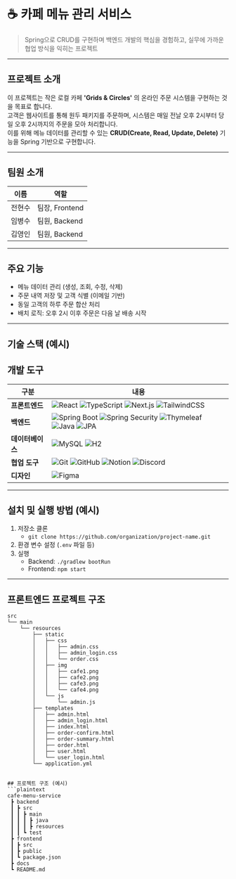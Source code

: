 # ☕️ 카페 메뉴 관리 서비스

> Spring으로 CRUD를 구현하며 백엔드 개발의 핵심을 경험하고, 실무에 가까운 협업 방식을 익히는 프로젝트

---

## 프로젝트 소개
이 프로젝트는 작은 로컬 카페 **'Grids & Circles'** 의 온라인 주문 시스템을 구현하는 것을 목표로 합니다.  
고객은 웹사이트를 통해 원두 패키지를 주문하며, 시스템은 매일 전날 오후 2시부터 당일 오후 2시까지의 주문을 모아 처리합니다.  
이를 위해 메뉴 데이터를 관리할 수 있는 **CRUD(Create, Read, Update, Delete)** 기능을 Spring 기반으로 구현합니다.  

---

## 팀원 소개
| 이름   | 역할            |
|--------|-----------------|
| 전현수 | 팀장, Frontend  |
| 임병수 | 팀원, Backend   |
| 김영인 | 팀원, Backend   |

---

## 주요 기능
- 메뉴 데이터 관리 (생성, 조회, 수정, 삭제)  
- 주문 내역 저장 및 고객 식별 (이메일 기반)  
- 동일 고객의 하루 주문 합산 처리  
- 배치 로직: 오후 2시 이후 주문은 다음 날 배송 시작  

---

## 기술 스택 (예시)

## 개발 도구

| 구분      | 내용 |
|-----------|------|
| **프론트엔드** | ![React](https://img.shields.io/badge/React-61DAFB?style=for-the-badge&logo=react&logoColor=black) ![TypeScript](https://img.shields.io/badge/TypeScript-3178C6?style=for-the-badge&logo=typescript&logoColor=white) ![Next.js](https://img.shields.io/badge/Next.js-000000?style=for-the-badge&logo=nextdotjs&logoColor=white) ![TailwindCSS](https://img.shields.io/badge/TailwindCSS-06B6D4?style=for-the-badge&logo=tailwindcss&logoColor=white) |
| **백엔드** | ![Spring Boot](https://img.shields.io/badge/SpringBoot-6DB33F?style=for-the-badge&logo=springboot&logoColor=white) ![Spring Security](https://img.shields.io/badge/SpringSecurity-6DB33F?style=for-the-badge&logo=springsecurity&logoColor=white) ![Thymeleaf](https://img.shields.io/badge/Thymeleaf-005F0F?style=for-the-badge&logo=thymeleaf&logoColor=white) ![Java](https://img.shields.io/badge/Java-007396?style=for-the-badge&logo=openjdk&logoColor=white) ![JPA](https://img.shields.io/badge/JPA-59666C?style=for-the-badge&logo=hibernate&logoColor=white) |
| **데이터베이스** | ![MySQL](https://img.shields.io/badge/MySQL-4479A1?style=for-the-badge&logo=mysql&logoColor=white) ![H2](https://img.shields.io/badge/H2Database-003B57?style=for-the-badge&logo=h2&logoColor=white) |
| **협업 도구** | ![Git](https://img.shields.io/badge/Git-F05032?style=for-the-badge&logo=git&logoColor=white) ![GitHub](https://img.shields.io/badge/GitHub-181717?style=for-the-badge&logo=github&logoColor=white) ![Notion](https://img.shields.io/badge/Notion-000000?style=for-the-badge&logo=notion&logoColor=white) ![Discord](https://img.shields.io/badge/Discord-5865F2?style=for-the-badge&logo=discord&logoColor=white) |
| **디자인** | ![Figma](https://img.shields.io/badge/Figma-F24E1E?style=for-the-badge&logo=figma&logoColor=white) |

---

## 설치 및 실행 방법 (예시)
1. 저장소 클론  
   - `git clone https://github.com/organization/project-name.git`  
2. 환경 변수 설정 (`.env` 파일 등)  
3. 실행  
   - Backend: `./gradlew bootRun`  
   - Frontend: `npm start`  

---

## 프론트엔드 프로젝트 구조 
```plaintext
src
└── main
    └── resources
        ├── static
        │   ├── css
        │   │   ├── admin.css
        │   │   ├── admin_login.css
        │   │   └── order.css
        │   ├── img
        │   │   ├── cafe1.png
        │   │   ├── cafe2.png
        │   │   ├── cafe3.png
        │   │   └── cafe4.png
        │   └── js
        │       └── admin.js
        ├── templates
        │   ├── admin.html
        │   ├── admin_login.html
        │   ├── index.html
        │   ├── order-confirm.html
        │   ├── order-summary.html
        │   ├── order.html
        │   ├── user.html
        │   └── user_login.html
        └── application.yml


## 프로젝트 구조 (예시)
```plaintext
cafe-menu-service
 ┣ backend
 ┃ ┣ src
 ┃ ┃ ┣ main
 ┃ ┃ ┃ ┣ java
 ┃ ┃ ┃ ┣ resources
 ┃ ┃ ┗ test
 ┣ frontend
 ┃ ┣ src
 ┃ ┣ public
 ┃ ┗ package.json
 ┣ docs
 ┗ README.md
